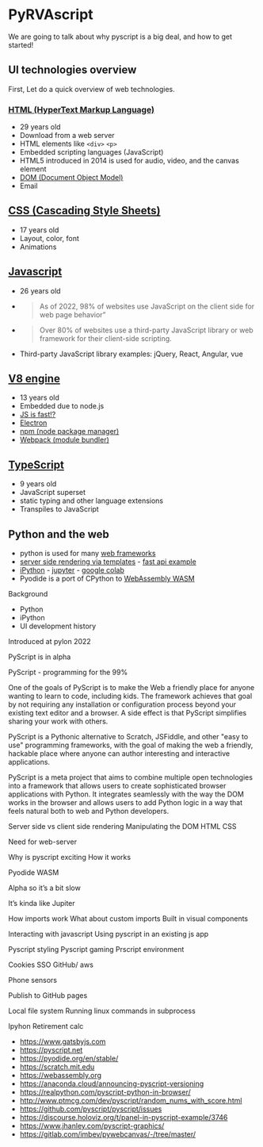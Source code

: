 # PyRVAscript

We are going to talk about why pyscript is a big deal, and how to get started!


## UI technologies overview

First, Let do a quick overview of web technologies.

### [HTML (HyperText Markup Language)](https://en.wikipedia.org/wiki/HTML)
* 29 years old
* Download from a web server
* HTML elements like `<div>` `<p>`
* Embedded scripting languages (JavaScript)
* HTML5 introduced in 2014 is used for audio, video, and the canvas element
* [DOM (Document Object Model)](https://en.wikipedia.org/wiki/Document_Object_Model)
* Email

## [CSS (Cascading Style Sheets)](https://en.wikipedia.org/wiki/CSS)
* 17 years old
* Layout, color, font
* Animations

## [Javascript](https://en.wikipedia.org/wiki/JavaScript)
* 26 years old
* > As of 2022, 98% of websites use JavaScript on the client side for web page behavior”
* > Over 80% of websites use a third-party JavaScript library or web framework for their client-side scripting.
* Third-party JavaScript library examples: jQuery, React, Angular, vue

## [V8 engine](https://en.wikipedia.org/wiki/V8_(JavaScript_engine))
* 13 years old
* Embedded due to node.js
* [JS is fast!?](https://just.billywhizz.io/blog/on-javascript-performance-01/)
* [Electron](https://www.electronjs.org)
* [npm (node package manager)](https://en.wikipedia.org/wiki/Npm_(software))
* [Webpack (module bundler)](https://en.wikipedia.org/wiki/Webpack)

## [TypeScript](https://en.wikipedia.org/wiki/TypeScript)
* 9 years old
* JavaScript superset
* static typing and other language extensions
* Transpiles to JavaScript

## Python and the web

* python is used for many [web frameworks](https://wiki.python.org/moin/WebFrameworks)
* [server side rendering via templates](https://www.tornadoweb.org/en/stable/guide/templates.html) - [fast api example](https://fastapi.tiangolo.com/advanced/templates/)
* [iPython](https://ipython.org) - [jupyter](https://jupyter.org) - [google colab](https://colab.research.google.com)
* Pyodide is a port of CPython to [WebAssembly WASM](https://webassembly.org)




Background
* Python
* iPython
* UI development history





Introduced at pylon 2022

PyScript is in alpha

PyScript - programming for the 99%

One of the goals of PyScript is to make the Web a friendly place for anyone wanting to learn to code, including kids. The framework achieves that goal by not requiring any installation or configuration process beyond your existing text editor and a browser. A side effect is that PyScript simplifies sharing your work with others.

PyScript is a Pythonic alternative to Scratch, JSFiddle, and other "easy to use" programming frameworks, with the goal of making the web a friendly, hackable place where anyone can author interesting and interactive applications.


PyScript is a meta project that aims to combine multiple open technologies into a framework that allows users to create sophisticated browser applications with Python. It integrates seamlessly with the way the DOM works in the browser and allows users to add Python logic in a way that feels natural both to web and Python developers.



Server side vs client side rendering
Manipulating the DOM
HTML
CSS

Need for web-server


Why is pyscript exciting
How it works

Pyodide
WASM

Alpha so it’s a bit slow

It’s kinda like Jupiter 

How imports work
What about custom imports
Built in visual components

Interacting with javascript
Using pyscript in an existing js app



Pyscript styling
Pyscript gaming
Prscript environment

Cookies
SSO GitHub/ aws


Phone sensors

Publish to GitHub pages

Local file system
Running linux commands in subprocess




Ipyhon
Retirement calc 



* https://www.gatsbyjs.com
* https://pyscript.net
* https://pyodide.org/en/stable/
* https://scratch.mit.edu
* https://webassembly.org
* https://anaconda.cloud/announcing-pyscript-versioning
* https://realpython.com/pyscript-python-in-browser/
* http://www.ptmcg.com/dev/pyscript/random_nums_with_score.html
* https://github.com/pyscript/pyscript/issues
* https://discourse.holoviz.org/t/panel-in-pyscript-example/3746
* https://www.jhanley.com/pyscript-graphics/
* https://gitlab.com/imbev/pywebcanvas/-/tree/master/
